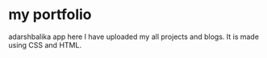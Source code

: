 # my portfolio
adarshbalika app
here I have uploaded my all projects and blogs.
It is made using CSS and HTML.
